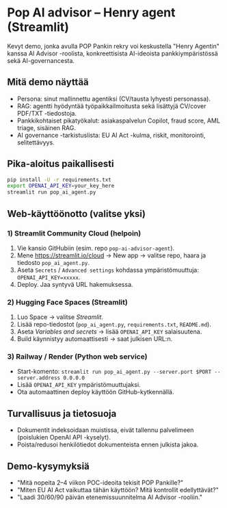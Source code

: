 # Pop AI advisor – Henry agent (Streamlit)

Kevyt demo, jonka avulla POP Pankin rekry voi keskustella "Henry Agentin" kanssa
AI Advisor -roolista, konkreettisista AI-ideoista pankkiympäristössä sekä AI-governancesta.

## Mitä demo näyttää
- Persona: sinut mallinnettu agentiksi (CV/tausta lyhyesti personassa).
- RAG: agentti hyödyntää työpaikkailmoitusta sekä lisättyjä CV/cover PDF/TXT -tiedostoja.
- Pankkikohtaiset pikatyökalut: asiakaspalvelun Copilot, fraud score, AML triage, sisäinen RAG.
- AI governance -tarkistuslista: EU AI Act -kulma, riskit, monitorointi, selitettävyys.

## Pika-aloitus paikallisesti
```bash
pip install -U -r requirements.txt
export OPENAI_API_KEY=your_key_here
streamlit run pop_ai_agent.py
```

## Web-käyttöönotto (valitse yksi)

### 1) Streamlit Community Cloud (helpoin)
1. Vie kansio GitHubiin (esim. repo `pop-ai-advisor-agent`).
2. Mene https://streamlit.io/cloud → New app → valitse repo, haara ja tiedosto `pop_ai_agent.py`.
3. Aseta `Secrets` / `Advanced settings` kohdassa ympäristömuuttuja: `OPENAI_API_KEY=xxxxx`.
4. Deploy. Jaa syntyvä URL hakemuksessa.

### 2) Hugging Face Spaces (Streamlit)
1. Luo Space → valitse *Streamlit*.
2. Lisää repo-tiedostot (`pop_ai_agent.py`, `requirements.txt`, `README.md`).
3. Aseta *Variables and secrets* → lisää `OPENAI_API_KEY` salaisuutena.
4. Build käynnistyy automaattisesti → saat julkisen URL:n.

### 3) Railway / Render (Python web service)
- Start-komento: `streamlit run pop_ai_agent.py --server.port $PORT --server.address 0.0.0.0`
- Lisää `OPENAI_API_KEY` ympäristömuuttujaksi.
- Ota automaattinen deploy käyttöön GitHub-kytkennällä.

## Turvallisuus ja tietosuoja
- Dokumentit indeksoidaan muistissa, eivät tallennu palvelimeen (poislukien OpenAI API -kyselyt).
- Poista/redusoi henkilötiedot dokumenteista ennen julkista jakoa.

## Demo-kysymyksiä
- "Mitä nopeita 2–4 viikon POC-ideoita tekisit POP Pankille?"
- "Miten EU AI Act vaikuttaa tähän käyttöön? Mitä kontrollit edellyttävät?"
- "Laadi 30/60/90 päivän etenemissuunnitelma AI Advisor -rooliin."

